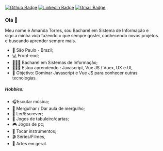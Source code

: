 [![Github Badge](https://img.shields.io/badge/-Github-000?style=flat-square&logo=Github&logoColor=white&link=https://github.com/amandantorres)](https://github.com/amandantorres)
[![Linkedin Badge](https://img.shields.io/badge/-LinkedIn-blue?style=flat-square&logo=Linkedin&logoColor=white&link=https://www.linkedin.com/in/amandant)](https://www.linkedin.com/in/amandant)
[![Gmail Badge](https://img.shields.io/badge/-Gmail-c14438?style=flat-square&logo=Gmail&logoColor=white&link=mailto:amandantorres@gmail.com)](mailto:amandantorres@gmail.com)

### Olá 👋 

Meu nome é Amanda Torres, sou Bacharel em Sistema de Informação e sigo a minha vida fazendo o que sempre gostei, conhecendo novos projetos e buscando aprender sempre mais.
- 📍 São Paulo - Brazil;
- 💻 Front-end;
- 👩🏻‍🎓 Bacharel em Sistemas de Informação;
- 👩🏻‍💻 Estou aprendendo : Javascript, Vue JS / Vuex, UX e UI,
- 🎯 Objetivo: Dominar Javascript e Vue JS para conhecer outras tecnologias.
##### Hobbies:
- 🎧Escutar música;
- 🤿 Mergulhar / Dar aula de mergulho;
- 📝 Ler/Escrever;
- 🎲 Jogos de tabuleiro/cartas;
- 🎮 Jogos de pc;
- 🎸 Tocar instrumentos;
- 🎬 Séries/Filmes,
- 🎨 Artes em geral.



<!-- 
[![Twitter Badge](https://img.shields.io/badge/-@luscafter-6495ED?style=flat-square&labelColor=6495ED&logo=twitter&logoColor=white&link=https://twitter.com/luscafter)](https://twitter.com/amandantorres)

[![Instagram Badge](https://img.shields.io/badge/-@luscafter-6495ED?style=flat-square&labelColor=6495ED&logo=instagram&logoColor=white&link=https://www.instagram.com/luscafter)](https://www.instagram.com/luscafter)
[![YouTube Badge](https://img.shields.io/badge/-Spartan%20Code-6495ED?style=flat-square&labelColor=6495ED&logo=youtube&logoColor=white&link=https://www.youtube.com/spartancode)](https://www.youtube.com/spartancode)
-->

<!--
**amandantorres/amandantorres** is a ✨ _special_ ✨ repository because its `README.md` (this file) appears on your GitHub profile.

Here are some ideas to get you started:

- 🔭 I’m currently working on ...
- 🌱 I’m currently learning ...
- 👯 I’m looking to collaborate on ...
- 🤔 I’m looking for help with ...
- 💬 Ask me about ...
- 📫 How to reach me: ...
- 😄 Pronouns: ...
- ⚡ Fun fact: ...
-->
